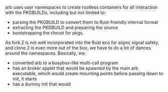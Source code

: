 arb uses user namespaces to create rootless containers for all interaction with the PKGBUILDs, including but not limited to: 
- parsing the PKGBUILD to convert them to Rust-friendly internal format
- extracting the PKGBUILD and preparing the source
- bootstrapping the chroot for pkgs

As fork.2 is not well incorporated into the Rust eco for async signal safety, and clone.2 is even more out of the box, we have to do a lot of dances around the namespaces. Basically, we:
- converted arb to a busybox-like multi-call program
- has an broker applet that would be spawned by the main arb executable, which would create mounting points before passing down to init, it starts
- has a dummy init that would 